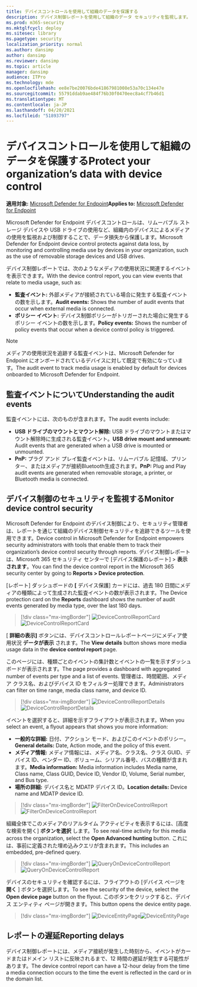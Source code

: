 ```yaml
---
title: デバイスコントロールを使用して組織のデータを保護する
description: デバイス制御レポートを使用して組織のデータ セキュリティを監視します。
ms.prod: m365-security
ms.mktglfcycl: deploy
ms.sitesec: library
ms.pagetype: security
localization_priority: normal
ms.author: dansimp
author: dansimp
ms.reviewer: dansimp
ms.topic: article
manager: dansimp
audience: ITPro
ms.technology: mde
ms.openlocfilehash: ee8e7be20076bde41867981008e53a70c134e47e
ms.sourcegitcommit: 55791ddab9ae484f76b30f0470eec8a4cf7b46d1
ms.translationtype: MT
ms.contentlocale: ja-JP
ms.lasthandoff: 04/20/2021
ms.locfileid: "51893797"
---
```

# <a name="protect-your-organizations-data-with-device-control"></a><span data-ttu-id="3153b-103">デバイスコントロールを使用して組織のデータを保護する</span><span class="sxs-lookup"><span data-stu-id="3153b-103">Protect your organization’s data with device control</span></span>

<span data-ttu-id="3153b-104">**適用対象:** [Microsoft Defender for Endpoint](https://go.microsoft.com/fwlink/p/?linkid=2069559)</span><span class="sxs-lookup"><span data-stu-id="3153b-104">**Applies to:** [Microsoft Defender for Endpoint](https://go.microsoft.com/fwlink/p/?linkid=2069559)</span></span>

<span data-ttu-id="3153b-105">Microsoft Defender for Endpoint デバイスコントロールは、リムーバブル ストレージ デバイスや USB ドライブの使用など、組織内のデバイスによるメディアの使用を監視および制御することで、データ損失から保護します。</span><span class="sxs-lookup"><span data-stu-id="3153b-105">Microsoft Defender for Endpoint device control protects against data loss, by monitoring and controlling media use by devices in your organization, such as the use of removable storage devices and USB drives.</span></span>

<span data-ttu-id="3153b-106">デバイス制御レポートでは、次のようなメディアの使用状況に関連するイベントを表示できます。</span><span class="sxs-lookup"><span data-stu-id="3153b-106">With the device control report, you can view events that relate to media usage, such as:</span></span>

- <span data-ttu-id="3153b-107">**監査イベント:** 外部メディアが接続されている場合に発生する監査イベントの数を示します。</span><span class="sxs-lookup"><span data-stu-id="3153b-107">**Audit events:** Shows the number of audit events that occur when external media is connected.</span></span>
- <span data-ttu-id="3153b-108">**ポリシー イベント:** デバイス制御ポリシーがトリガーされた場合に発生するポリシー イベントの数を示します。</span><span class="sxs-lookup"><span data-stu-id="3153b-108">**Policy events:** Shows the number of policy events that occur when a device control policy is triggered.</span></span>

> [!NOTE]
> <span data-ttu-id="3153b-109">メディアの使用状況を追跡する監査イベントは、Microsoft Defender for Endpoint にオンボードされているデバイスに対して既定で有効になっています。</span><span class="sxs-lookup"><span data-stu-id="3153b-109">The audit event to track media usage is enabled by default for devices onboarded to Microsoft Defender for Endpoint.</span></span>

## <a name="understanding-the-audit-events"></a><span data-ttu-id="3153b-110">監査イベントについて</span><span class="sxs-lookup"><span data-stu-id="3153b-110">Understanding the audit events</span></span>

<span data-ttu-id="3153b-111">監査イベントには、次のものが含まれます。</span><span class="sxs-lookup"><span data-stu-id="3153b-111">The audit events include:</span></span>

- <span data-ttu-id="3153b-112">**USB ドライブのマウントとマウント解除:** USB ドライブのマウントまたはマウント解除時に生成される監査イベント。</span><span class="sxs-lookup"><span data-stu-id="3153b-112">**USB drive mount and unmount:** Audit events that are generated when a USB drive is mounted or unmounted.</span></span>
- <span data-ttu-id="3153b-113">**PnP:** プラグ アンド プレイ監査イベントは、リムーバブル 記憶域、プリンター、またはメディアが接続Bluetooth生成されます。</span><span class="sxs-lookup"><span data-stu-id="3153b-113">**PnP:** Plug and Play audit events are generated when removable storage, a printer, or Bluetooth media is connected.</span></span>

## <a name="monitor-device-control-security"></a><span data-ttu-id="3153b-114">デバイス制御のセキュリティを監視する</span><span class="sxs-lookup"><span data-stu-id="3153b-114">Monitor device control security</span></span>

<span data-ttu-id="3153b-115">Microsoft Defender for Endpoint のデバイス制御により、セキュリティ管理者は、レポートを通じて組織のデバイス制御セキュリティを追跡できるツールを使用できます。</span><span class="sxs-lookup"><span data-stu-id="3153b-115">Device control in Microsoft Defender for Endpoint empowers security administrators with tools that enable them to track their organization’s device control security through reports.</span></span> <span data-ttu-id="3153b-116">デバイス制御レポートは、Microsoft 365 セキュリティ センターで [デバイス保護のレポート] > **表示されます**。</span><span class="sxs-lookup"><span data-stu-id="3153b-116">You can find the device control report in the Microsoft 365 security center by going to **Reports > Device protection**.</span></span>

<span data-ttu-id="3153b-117">[レポート] ダッシュボードの **[** デバイス保護] カードには、過去 180 日間にメディアの種類によって生成された監査イベントの数が表示されます。</span><span class="sxs-lookup"><span data-stu-id="3153b-117">The Device protection card on the **Reports** dashboard shows the number of audit events generated by media type, over the last 180 days.</span></span>

> [!div class="mx-imgBorder"]
> <span data-ttu-id="3153b-118">![DeviceControlReportCard](images/devicecontrolcard.png)</span><span class="sxs-lookup"><span data-stu-id="3153b-118">![DeviceControlReportCard](images/devicecontrolcard.png)</span></span>

<span data-ttu-id="3153b-119">[ **詳細の表示]** ボタンには、デバイスコントロールレポートページにメディア使用状況 **データが表示** されます。</span><span class="sxs-lookup"><span data-stu-id="3153b-119">The **View details** button shows more media usage data in the **device control report** page.</span></span>

<span data-ttu-id="3153b-120">このページには、種類ごとのイベントの集計数とイベントの一覧を示すダッシュボードが表示されます。</span><span class="sxs-lookup"><span data-stu-id="3153b-120">The page provides a dashboard with aggregated number of events per type and a list of events.</span></span> <span data-ttu-id="3153b-121">管理者は、時間範囲、メディア クラス名、およびデバイス ID をフィルター処理できます。</span><span class="sxs-lookup"><span data-stu-id="3153b-121">Administrators can filter on time range, media class name, and device ID.</span></span>

> [!div class="mx-imgBorder"]
> <span data-ttu-id="3153b-122">![DeviceControlReportDetails](images/Detaileddevicecontrolreport.png)</span><span class="sxs-lookup"><span data-stu-id="3153b-122">![DeviceControlReportDetails](images/Detaileddevicecontrolreport.png)</span></span>

<span data-ttu-id="3153b-123">イベントを選択すると、詳細を示すフライアウトが表示されます。</span><span class="sxs-lookup"><span data-stu-id="3153b-123">When you select an event, a flyout appears that shows you more information:</span></span>

- <span data-ttu-id="3153b-124">**一般的な詳細:** 日付、アクション モード、およびこのイベントのポリシー。</span><span class="sxs-lookup"><span data-stu-id="3153b-124">**General details:** Date, Action mode, and the policy of this event.</span></span>
- <span data-ttu-id="3153b-125">**メディア情報:** メディア情報には、メディア名、クラス名、クラス GUID、デバイス ID、ベンダー ID、ボリューム、シリアル番号、バスの種類が含まれます。</span><span class="sxs-lookup"><span data-stu-id="3153b-125">**Media information:** Media information includes Media name, Class name, Class GUID, Device ID, Vendor ID, Volume, Serial number, and Bus type.</span></span>
- <span data-ttu-id="3153b-126">**場所の詳細:** デバイス名と MDATP デバイス ID。</span><span class="sxs-lookup"><span data-stu-id="3153b-126">**Location details:** Device name and MDATP device ID.</span></span>

> [!div class="mx-imgBorder"]
> <span data-ttu-id="3153b-127">![FilterOnDeviceControlReport](images/devicecontrolreportfilter.png)</span><span class="sxs-lookup"><span data-stu-id="3153b-127">![FilterOnDeviceControlReport](images/devicecontrolreportfilter.png)</span></span>

<span data-ttu-id="3153b-128">組織全体でこのメディアのリアルタイム アクティビティを表示するには、[高度な検索を開く] **ボタンを選択** します。</span><span class="sxs-lookup"><span data-stu-id="3153b-128">To see real-time activity for this media across the organization, select the **Open Advanced hunting** button.</span></span> <span data-ttu-id="3153b-129">これには、事前に定義された埋め込みクエリが含まれます。</span><span class="sxs-lookup"><span data-stu-id="3153b-129">This includes an embedded, pre-defined query.</span></span>

> [!div class="mx-imgBorder"]
> <span data-ttu-id="3153b-130">![QueryOnDeviceControlReport](images/Devicecontrolreportquery.png)</span><span class="sxs-lookup"><span data-stu-id="3153b-130">![QueryOnDeviceControlReport](images/Devicecontrolreportquery.png)</span></span>

<span data-ttu-id="3153b-131">デバイスのセキュリティを確認するには、フライアウトの [デバイス ページを **開く** ] ボタンを選択します。</span><span class="sxs-lookup"><span data-stu-id="3153b-131">To see the security of the device, select the **Open device page** button on the flyout.</span></span> <span data-ttu-id="3153b-132">このボタンをクリックすると、デバイス エンティティ ページが開きます。</span><span class="sxs-lookup"><span data-stu-id="3153b-132">This button opens the device entity page.</span></span>

> [!div class="mx-imgBorder"]
> <span data-ttu-id="3153b-133">![DeviceEntityPage](images/Devicesecuritypage.png)</span><span class="sxs-lookup"><span data-stu-id="3153b-133">![DeviceEntityPage](images/Devicesecuritypage.png)</span></span>

## <a name="reporting-delays"></a><span data-ttu-id="3153b-134">レポートの遅延</span><span class="sxs-lookup"><span data-stu-id="3153b-134">Reporting delays</span></span>

<span data-ttu-id="3153b-135">デバイス制御レポートには、メディア接続が発生した時刻から、イベントがカードまたはドメイン リストに反映されるまで、12 時間の遅延が発生する可能性があります。</span><span class="sxs-lookup"><span data-stu-id="3153b-135">The device control report can have a 12-hour delay from the time a media connection occurs to the time the event is reflected in the card or in the domain list.</span></span>
